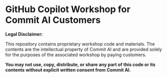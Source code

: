 # GitHub Copilot Workshop for Commit AI Customers

**Legal Disclaimer:**

This repository contains proprietary workshop code and materials. The contents are the intellectual property of Commit AI and are provided solely for the purposes of the associated workshop by paying customers. 

**You may not use, copy, distribute, or share any part of this code or its contents without explicit written consent from Commit AI.**